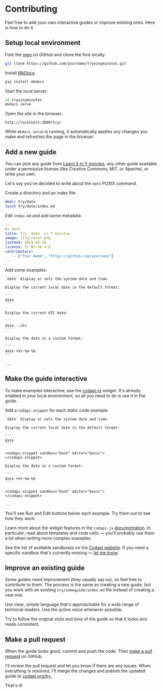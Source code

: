 # Contributing

Feel free to add your own interactive guides or improve existing ones. Here is how to do it.

## Setup local environment

Fork the [repo](https://github.com/nalgeon/tryxinyminutes) on GitHub and clone the fork locally:

```sh
git clone https://github.com/yourname/tryxinyminutes.git
```

Install [MkDocs](https://www.mkdocs.org/):

```sh
pip install mkdocs
```

Start the local server:

```sh
cd tryxinyminutes
mkdocs serve
```

Open the site in the browser:

```
http://localhost:3000/try/
```

While `mkdocs serve` is running, it automatically applies any changes you make and refreshes the page in the browser.

## Add a new guide

You can pick any guide from [Learn X in Y minutes](https://github.com/adambard/learnxinyminutes-docs/), any other guide available under a permissive license (like Creative Commons, MIT, or Apache), or write your own.

Let's say you've decided to write about the `date` POSIX command.

Create a directory and an index file:

```sh
mkdir try/date
touch try/date/index.md
```

Edit `index.md` and add some metadata:

```yaml
---
x: date
title: Try `date` in Y minutes
image: /try/cover.png
lastmod: 2024-02-16
license: CC BY-SA 4.0
contributors:
    - ["Your Name", "https://github.com/yourname"]
---
```

Add some examples:

````
`date` display or sets the system date and time.

Display the current local date in the default format:

```
date
```

Display the current UTC date:

```
date --utc
```

Display the date in a custom format:

```
date +%Y-%m-%d
```

...
````

## Make the guide interactive

To make examples interactive, use the [codapi-js](https://github.com/nalgeon/codapi-js) widget. It's already enabled in your local environment, so all you need to do is use it in the guide.

Add a `codapi-snippet` for each static code example:

````
`date` display or sets the system date and time.

Display the current local date in the default format:

```
date
```

<codapi-snippet sandbox="bash" editor="basic">
</codapi-snippet>

Display the date in a custom format:

```
date +%Y-%m-%d
```

<codapi-snippet sandbox="bash" editor="basic">
</codapi-snippet>

...
````

You'll see Run and Edit buttons below each example. Try them out to see how they work.

Learn more about the widget features in the `codapi-js` [documentation](https://github.com/nalgeon/codapi-js#advanced-features). In particular, read about templates and code cells — you'll probably use them a lot when writing more complex examples.

See the list of available sandboxes on the [Codapi website](https://codapi.org/#sandboxes). If you need a specific sandbox that's currently missing — [let me know](https://github.com/orgs/codapi-org/discussions/1).

## Improve an existing guide

Some guides need improvement (they usually say so), so feel free to contribute to them. The process is the same as creating a new guide, but you work with an existing `try/someguide/index.md` file instead of creating a new one.

Use clear, simple language that's approachable for a wide range of technical readers. Use the active voice whenever possible.

Try to follow the original style and tone of the guide so that it looks and reads consistent.

## Make a pull request

When the guide looks good, commit and push the code. Then [make a pull request](https://docs.github.com/en/pull-requests/collaborating-with-pull-requests/proposing-changes-to-your-work-with-pull-requests/creating-a-pull-request) on GitHub.

I'll review the pull request and let you know if there are any issues. When everything is resolved, I'll merge the changes and publish the updated guide to [codapi.org/try](https://codapi.org/try/).

That's it!
